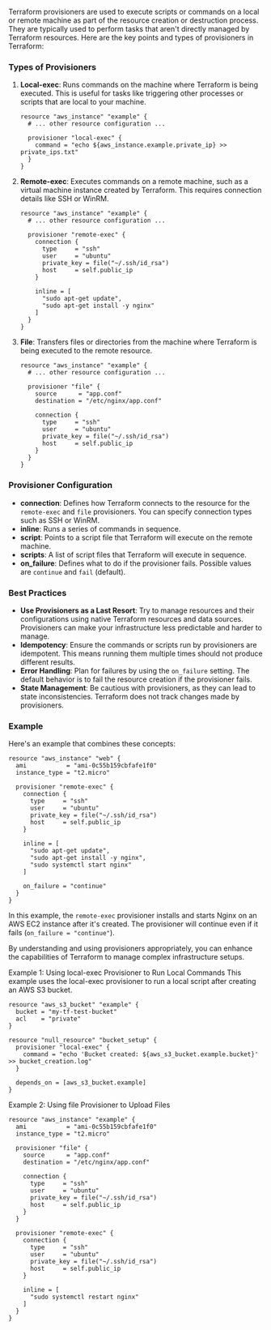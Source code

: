 Terraform provisioners are used to execute scripts or commands on a local or remote machine as part of the resource creation or destruction process. They are typically used to perform tasks that aren't directly managed by Terraform resources. Here are the key points and types of provisioners in Terraform:

### Types of Provisioners

1. **Local-exec**: Runs commands on the machine where Terraform is being executed. This is useful for tasks like triggering other processes or scripts that are local to your machine.
    ```hcl
    resource "aws_instance" "example" {
      # ... other resource configuration ...

      provisioner "local-exec" {
        command = "echo ${aws_instance.example.private_ip} >> private_ips.txt"
      }
    }
    ```

2. **Remote-exec**: Executes commands on a remote machine, such as a virtual machine instance created by Terraform. This requires connection details like SSH or WinRM.
    ```hcl
    resource "aws_instance" "example" {
      # ... other resource configuration ...

      provisioner "remote-exec" {
        connection {
          type     = "ssh"
          user     = "ubuntu"
          private_key = file("~/.ssh/id_rsa")
          host     = self.public_ip
        }

        inline = [
          "sudo apt-get update",
          "sudo apt-get install -y nginx"
        ]
      }
    }
    ```

3. **File**: Transfers files or directories from the machine where Terraform is being executed to the remote resource.
    ```hcl
    resource "aws_instance" "example" {
      # ... other resource configuration ...

      provisioner "file" {
        source      = "app.conf"
        destination = "/etc/nginx/app.conf"

        connection {
          type     = "ssh"
          user     = "ubuntu"
          private_key = file("~/.ssh/id_rsa")
          host     = self.public_ip
        }
      }
    }
    ```

### Provisioner Configuration

- **connection**: Defines how Terraform connects to the resource for the `remote-exec` and `file` provisioners. You can specify connection types such as SSH or WinRM.
- **inline**: Runs a series of commands in sequence.
- **script**: Points to a script file that Terraform will execute on the remote machine.
- **scripts**: A list of script files that Terraform will execute in sequence.
- **on_failure**: Defines what to do if the provisioner fails. Possible values are `continue` and `fail` (default).

### Best Practices

- **Use Provisioners as a Last Resort**: Try to manage resources and their configurations using native Terraform resources and data sources. Provisioners can make your infrastructure less predictable and harder to manage.
- **Idempotency**: Ensure the commands or scripts run by provisioners are idempotent. This means running them multiple times should not produce different results.
- **Error Handling**: Plan for failures by using the `on_failure` setting. The default behavior is to fail the resource creation if the provisioner fails.
- **State Management**: Be cautious with provisioners, as they can lead to state inconsistencies. Terraform does not track changes made by provisioners.

### Example

Here's an example that combines these concepts:

```hcl
resource "aws_instance" "web" {
  ami           = "ami-0c55b159cbfafe1f0"
  instance_type = "t2.micro"

  provisioner "remote-exec" {
    connection {
      type     = "ssh"
      user     = "ubuntu"
      private_key = file("~/.ssh/id_rsa")
      host     = self.public_ip
    }

    inline = [
      "sudo apt-get update",
      "sudo apt-get install -y nginx",
      "sudo systemctl start nginx"
    ]

    on_failure = "continue"
  }
}
```

In this example, the `remote-exec` provisioner installs and starts Nginx on an AWS EC2 instance after it's created. The provisioner will continue even if it fails (`on_failure = "continue"`).

By understanding and using provisioners appropriately, you can enhance the capabilities of Terraform to manage complex infrastructure setups.


Example 1: Using local-exec Provisioner to Run Local Commands
This example uses the local-exec provisioner to run a local script after creating an AWS S3 bucket.

```
resource "aws_s3_bucket" "example" {
  bucket = "my-tf-test-bucket"
  acl    = "private"
}

resource "null_resource" "bucket_setup" {
  provisioner "local-exec" {
    command = "echo 'Bucket created: ${aws_s3_bucket.example.bucket}' >> bucket_creation.log"
  }

  depends_on = [aws_s3_bucket.example]
}
```
Example 2: Using file Provisioner to Upload Files
```
resource "aws_instance" "example" {
  ami           = "ami-0c55b159cbfafe1f0"
  instance_type = "t2.micro"

  provisioner "file" {
    source      = "app.conf"
    destination = "/etc/nginx/app.conf"

    connection {
      type     = "ssh"
      user     = "ubuntu"
      private_key = file("~/.ssh/id_rsa")
      host     = self.public_ip
    }
  }

  provisioner "remote-exec" {
    connection {
      type     = "ssh"
      user     = "ubuntu"
      private_key = file("~/.ssh/id_rsa")
      host     = self.public_ip
    }

    inline = [
      "sudo systemctl restart nginx"
    ]
  }
}

```

